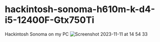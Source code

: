 # hackintosh-sonoma-h610m-k-d4-i5-12400F-Gtx750Ti
Hackintosh Sonoma on my PC 
![Screenshot 2023-11-11 at 14 54 33](https://github.com/sonvirgo/hackintosh-sonoma-h610m-k-d4-i5-12400F-Gtx750Ti/assets/10823037/ff587a5b-9702-44e1-b356-496ed6010498)
